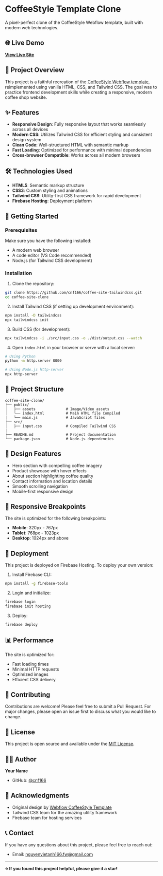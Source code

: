 # CoffeeStyle Template Clone

A pixel-perfect clone of the CoffeeStyle Webflow template, built with modern web technologies.

## 🌐 Live Demo

**[View Live Site](https://cnf166-coffee-site-clone.web.app/)**

## 📖 Project Overview

This project is a faithful recreation of the [CoffeeStyle Webflow template](https://coffeestyle-template.webflow.io/), reimplemented using vanilla HTML, CSS, and Tailwind CSS. The goal was to practice frontend development skills while creating a responsive, modern coffee shop website.

## ✨ Features

- **Responsive Design**: Fully responsive layout that works seamlessly across all devices
- **Modern CSS**: Utilizes Tailwind CSS for efficient styling and consistent design system
- **Clean Code**: Well-structured HTML with semantic markup
- **Fast Loading**: Optimized for performance with minimal dependencies
- **Cross-browser Compatible**: Works across all modern browsers

## 🛠️ Technologies Used

- **HTML5**: Semantic markup structure
- **CSS3**: Custom styling and animations
- **Tailwind CSS**: Utility-first CSS framework for rapid development
- **Firebase Hosting**: Deployment platform

## 🚀 Getting Started

### Prerequisites

Make sure you have the following installed:
- A modern web browser
- A code editor (VS Code recommended)
- Node.js (for Tailwind CSS development)

### Installation

1. Clone the repository:
```bash
git clone https://github.com/cnf166/coffee-site-tailwindcss.git
cd coffee-site-clone
```

2. Install Tailwind CSS (if setting up development environment):
```bash
npm install -D tailwindcss
npx tailwindcss init
```

3. Build CSS (for development):
```bash
npx tailwindcss -i ./src/input.css -o ./dist/output.css --watch
```

4. Open `index.html` in your browser or serve with a local server:
```bash
# Using Python
python -m http.server 8000

# Using Node.js http-server
npx http-server
```

## 📁 Project Structure

```
coffee-site-clone/
├── public/
│   ├── assets              # Image/Video assets
│   └── index.html          # Main HTML file Compiled
|   └── main.js             # JavaScript files
├── src/
│   ├── input.css           # Compiled Tailwind CSS
|
├── README.md               # Project documentation
└── package.json            # Node.js dependencies
```

## 🎨 Design Features

- Hero section with compelling coffee imagery
- Product showcase with hover effects
- About section highlighting coffee quality
- Contact information and location details
- Smooth scrolling navigation
- Mobile-first responsive design

## 📱 Responsive Breakpoints

The site is optimized for the following breakpoints:
- **Mobile**: 320px - 767px
- **Tablet**: 768px - 1023px
- **Desktop**: 1024px and above


## 🚀 Deployment

This project is deployed on Firebase Hosting. To deploy your own version:

1. Install Firebase CLI:
```bash
npm install -g firebase-tools
```

2. Login and initialize:
```bash
firebase login
firebase init hosting
```

3. Deploy:
```bash
firebase deploy
```

## 📊 Performance

The site is optimized for:
- Fast loading times
- Minimal HTTP requests
- Optimized images
- Efficient CSS delivery

## 🤝 Contributing

Contributions are welcome! Please feel free to submit a Pull Request. For major changes, please open an issue first to discuss what you would like to change.

## 📄 License

This project is open source and available under the [MIT License](LICENSE).

## 👨‍💻 Author

**Your Name**
- GitHub: [@cnf166](https://github.com/cnf166)

## 🙏 Acknowledgments

- Original design by [Webflow CoffeeStyle Template](https://coffeestyle-template.webflow.io/)
- Tailwind CSS team for the amazing utility framework
- Firebase team for hosting services

## 📞 Contact

If you have any questions about this project, please feel free to reach out:

- Email: nguyenvietanh166.fw@gmail.com

---

**⭐ If you found this project helpful, please give it a star!**
